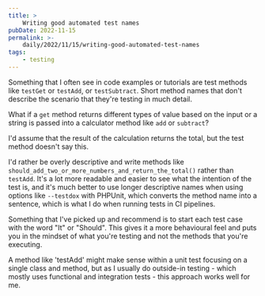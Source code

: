```yaml
---
title: >
    Writing good automated test names
pubDate: 2022-11-15
permalink: >-
    daily/2022/11/15/writing-good-automated-test-names
tags:
    - testing
---
```


Something that I often see in code examples or tutorials are test methods like `testGet` or `testAdd`, or `testSubtract`. Short method names that don't describe the scenario that they're testing in much detail.

What if a `get` method returns different types of value based on the input or a string is passed into a calculator method like `add` or `subtract`?

I'd assume that the result of the calculation returns the total, but the test method doesn't say this.

I'd rather be overly descriptive and write methods like `should_add_two_or_more_numbers_and_return_the_total()` rather than `testAdd`. It's a lot more readable and easier to see what the intention of the test is, and it's much better to use longer descriptive names when using options like `--testdox` with PHPUnit, which converts the method name into a sentence, which is what I do when running tests in CI pipelines.

Something that I've picked up and recommend is to start each test case with the word "It" or "Should". This gives it a more behavioural feel and puts you in the mindset of what you're testing and not the methods that you're executing.

A method like 'testAdd' might make sense within a unit test focusing on a single class and method, but as I usually do outside-in testing - which mostly uses functional and integration tests - this approach works well for me.
